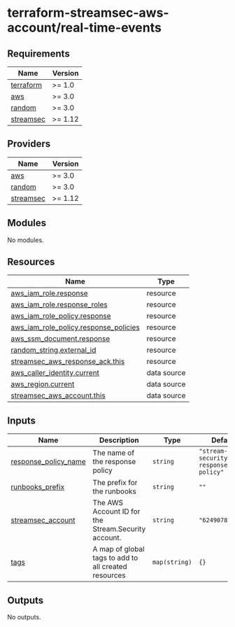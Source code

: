 # terraform-streamsec-aws-account/real-time-events
<!-- BEGIN_TF_DOCS -->
## Requirements

| Name | Version |
|------|---------|
| <a name="requirement_terraform"></a> [terraform](#requirement\_terraform) | >= 1.0 |
| <a name="requirement_aws"></a> [aws](#requirement\_aws) | >= 3.0 |
| <a name="requirement_random"></a> [random](#requirement\_random) | >= 3.0 |
| <a name="requirement_streamsec"></a> [streamsec](#requirement\_streamsec) | >= 1.12 |

## Providers

| Name | Version |
|------|---------|
| <a name="provider_aws"></a> [aws](#provider\_aws) | >= 3.0 |
| <a name="provider_random"></a> [random](#provider\_random) | >= 3.0 |
| <a name="provider_streamsec"></a> [streamsec](#provider\_streamsec) | >= 1.12 |

## Modules

No modules.

## Resources

| Name | Type |
|------|------|
| [aws_iam_role.response](https://registry.terraform.io/providers/hashicorp/aws/latest/docs/resources/iam_role) | resource |
| [aws_iam_role.response_roles](https://registry.terraform.io/providers/hashicorp/aws/latest/docs/resources/iam_role) | resource |
| [aws_iam_role_policy.response](https://registry.terraform.io/providers/hashicorp/aws/latest/docs/resources/iam_role_policy) | resource |
| [aws_iam_role_policy.response_policies](https://registry.terraform.io/providers/hashicorp/aws/latest/docs/resources/iam_role_policy) | resource |
| [aws_ssm_document.response](https://registry.terraform.io/providers/hashicorp/aws/latest/docs/resources/ssm_document) | resource |
| [random_string.external_id](https://registry.terraform.io/providers/hashicorp/random/latest/docs/resources/string) | resource |
| [streamsec_aws_response_ack.this](https://registry.terraform.io/providers/streamsec-terraform/streamsec/latest/docs/resources/aws_response_ack) | resource |
| [aws_caller_identity.current](https://registry.terraform.io/providers/hashicorp/aws/latest/docs/data-sources/caller_identity) | data source |
| [aws_region.current](https://registry.terraform.io/providers/hashicorp/aws/latest/docs/data-sources/region) | data source |
| [streamsec_aws_account.this](https://registry.terraform.io/providers/streamsec-terraform/streamsec/latest/docs/data-sources/aws_account) | data source |

## Inputs

| Name | Description | Type | Default | Required |
|------|-------------|------|---------|:--------:|
| <a name="input_response_policy_name"></a> [response\_policy\_name](#input\_response\_policy\_name) | The name of the response policy | `string` | `"stream-security-response-policy"` | no |
| <a name="input_runbooks_prefix"></a> [runbooks\_prefix](#input\_runbooks\_prefix) | The prefix for the runbooks | `string` | `""` | no |
| <a name="input_streamsec_account"></a> [streamsec\_account](#input\_streamsec\_account) | The AWS Account ID for the Stream.Security account. | `string` | `"624907860825"` | no |
| <a name="input_tags"></a> [tags](#input\_tags) | A map of global tags to add to all created resources | `map(string)` | `{}` | no |

## Outputs

No outputs.
<!-- END_TF_DOCS -->
